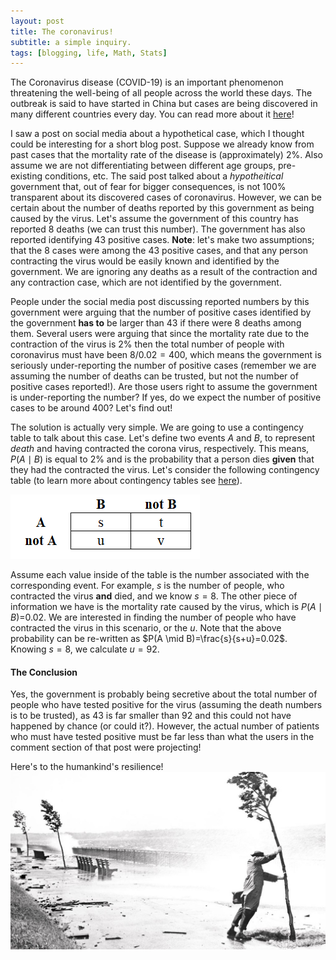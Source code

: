 ```yaml
---
layout: post
title: The coronavirus!
subtitle: a simple inquiry.
tags: [blogging, life, Math, Stats]
---
```


The Coronavirus disease (COVID-19) is an important phenomenon threatening the well-being of all people across the world these days. The outbreak is said to have started in China but cases are being discovered in many different countries every day. You can read more about it [here](https://www.who.int/emergencies/diseases/novel-coronavirus-2019)!

I saw a post on social media about a hypothetical case, which I thought could be interesting for a short blog post. Suppose we already know from past cases that the mortality rate of the disease is (approximately) 2%. Also assume we are not differentiating between different age groups, pre-existing conditions, etc. The said post talked about a *hypotheitical* government that, out of fear for bigger consequences, is not 100% transparent about its discovered cases of coronavirus. However, we can be certain about the number of deaths reported by this government as being caused by the virus. Let's assume the government of this country has reported 8 deaths (we can trust this number). The government has also reported identifying 43 positive cases. **Note**: let's make two assumptions; that the 8 cases were among the 43 positive cases, and that any person contracting the virus would be easily known and identified by the government. We are ignoring any deaths as a result of the contraction and any contraction case, which are not identified by the government.

People under the social media post discussing reported numbers by this government were arguing that the number of positive cases identified by the government **has to** be larger than 43 if there were 8 deaths among them. Several users were arguing that since the mortality rate due to the contraction of the virus is 2% then the total number of people with coronavirus must have been 8/0.02 = 400, which means the government is seriously under-reporting the number of positive cases (remember we are assuming the number of deaths can be trusted, but not the number of positive cases reported!). Are those users right to assume the government is under-reporting the number? If yes, do we expect the number of positive cases to be around 400? Let's find out!

The solution is actually very simple. We are going to use a contingency table to talk about this case. Let's define two events *A* and *B*, to represent *death* and having contracted the corona virus, respectively. This means, *P*(*A* ∣ *B*) is equal to 2% and is the probability that a person dies **given** that they had the contracted the virus. Let's consider the following contingency table (to learn more about contingency tables see [here](https://en.wikipedia.org/wiki/Contingency_table)).

![Contingency](/img/contingency20200223.png)

Assume each value inside of the table is the number associated with the corresponding event. For example, *s* is the number of people, who contracted the virus **and** died, and we know *s* = 8. The other piece of information we have is the mortality rate caused by the virus, which is *P*(*A* ∣ *B*)=0.02. We are interested in finding the number of people who have contracted the virus in this scenario, or the *u*. Note that the above probability can be re-written as $P(A \mid B)=\frac{s}{s+u}=0.02$. Knowing *s* = 8, we calculate *u* = 92.

#### The Conclusion

Yes, the government is probably being secretive about the total number of people who have tested positive for the virus (assuming the death numbers is to be trusted), as 43 is far smaller than 92 and this could not have happened by chance (or could it?). However, the actual number of patients who must have tested positive must be far less than what the users in the comment section of that post were projecting!

Here's to the humankind's resilience!
![resilience](/img/resilience20200223.jpg)

